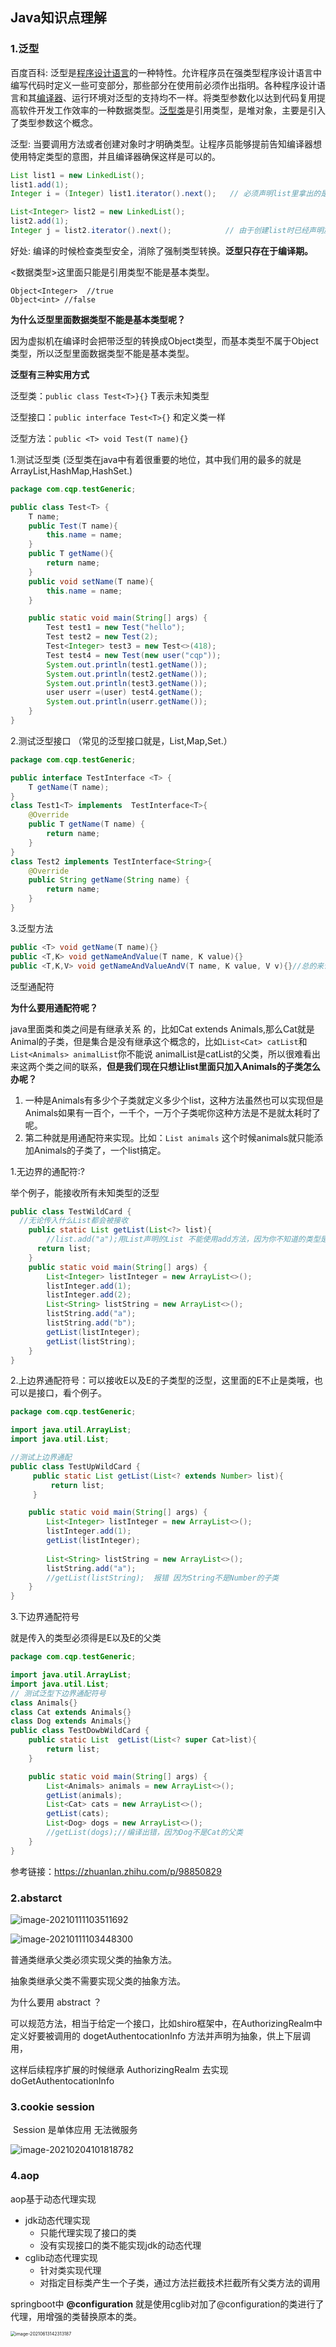 ## Java知识点理解

### 1.泛型



百度百科: 泛型是[程序设计语言](https://baike.baidu.com/item/程序设计语言/2317999)的一种特性。允许程序员在强类型程序设计语言中编写代码时定义一些可变部分，那些部分在使用前必须作出指明。各种程序设计语言和其[编译器](https://baike.baidu.com/item/编译器/8853067)、运行环境对泛型的支持均不一样。将类型参数化以达到代码复用提高软件开发工作效率的一种数据类型。[泛型类](https://baike.baidu.com/item/泛型类/9038353)是引用类型，是堆对象，主要是引入了类型参数这个概念。



泛型: 当要调用方法或者创建对象时才明确类型。让程序员能够提前告知编译器想使用特定类型的意图，并且编译器确保这样是可以的。

```java
List list1 = new LinkedList();
list1.add(1);
Integer i = (Integer) list1.iterator().next();   // 必须声明list里拿出的是 Integer类型

List<Integer> list2 = new LinkedList();
list2.add(1);
Integer j = list2.iterator().next();            // 由于创建list时已经声明放 integer 所以拿出时就不需要转换
```

好处: 编译的时候检查类型安全，消除了强制类型转换。**泛型只存在于编译期。**





<数据类型>这里面只能是引用类型不能是基本类型。

```text
Object<Integer>  //true
Object<int> //false
```

**为什么泛型里面数据类型不能是基本类型呢？**

因为虚拟机在编译时会把带泛型的转换成Object类型，而基本类型不属于Object类型，所以泛型里面数据类型不能是基本类型。



**泛型有三种实用方式**

泛型类：`public class Test<T>}{}` T表示未知类型

泛型接口：`public interface Test<T>{}` 和定义类一样

泛型方法：`public <T> void Test(T name){}`



1.测试泛型类   (泛型类在java中有着很重要的地位，其中我们用的最多的就是ArrayList,HashMap,HashSet.)

```java
package com.cqp.testGeneric;

public class Test<T> {
    T name;
    public Test(T name){
        this.name = name;
    }
    public T getName(){
        return name;
    }
    public void setName(T name){
        this.name = name;
    }

    public static void main(String[] args) {
        Test test1 = new Test("hello");
        Test test2 = new Test(2);
        Test<Integer> test3 = new Test<>(418);
        Test test4 = new Test(new user("cqp"));
        System.out.println(test1.getName());
        System.out.println(test2.getName());
        System.out.println(test3.getName());
        user userr =(user) test4.getName();
        System.out.println(userr.getName());
    }
}
```



2.测试泛型接口  （常见的泛型接口就是，List,Map,Set.）

 

```java
package com.cqp.testGeneric;

public interface TestInterface <T> {
    T getName(T name);
}
class Test1<T> implements  TestInterface<T>{
    @Override
    public T getName(T name) {
        return name;
    }
}
class Test2 implements TestInterface<String>{
    @Override
    public String getName(String name) {
        return name;
    }
}
```



3.泛型方法

```java
public <T> void getName(T name){} 
public <T,K> void getNameAndValue(T name, K value){}
public <T,K,V> void getNameAndValueAndV(T name, K value, V v){}//总的来说就是参数需要多少泛型，返回值前面就得定义几个泛型要不然编译期会出错
```





泛型通配符

**为什么要用通配符呢？**

java里面类和类之间是有继承关系 的，比如Cat  extends Animals,那么Cat就是Animal的子类，但是集合是没有继承这个概念的，比如`List<Cat> catList`和`List<Animals> animalList`你不能说 animalList是catList的父类，所以很难看出来这两个类之间的联系，**但是我们现在只想让list里面只加入Animals的子类怎么办呢？**

1. 一种是Animals有多少个子类就定义多少个list，这种方法虽然也可以实现但是Animals如果有一百个，一千个，一万个子类呢你这种方法是不是就太耗时了呢。
2. 第二种就是用通配符来实现。比如：`List animals` 这个时候animals就只能添加Animals的子类了，一个list搞定。



1.无边界的通配符:?

举个例子，能接收所有未知类型的泛型

```java
public class TestWildCard {
  //无论传入什么List都会被接收
    public static List getList(List<?> list){
        //list.add("a");用List声明的List 不能使用add方法，因为你不知道的类型是什么，但是list.add(null)就可以，因为null是所有类型都有的。  
      return list;
    }
    public static void main(String[] args) {
        List<Integer> listInteger = new ArrayList<>();
        listInteger.add(1);
        listInteger.add(2);
        List<String> listString = new ArrayList<>();
        listString.add("a");
        listString.add("b");
        getList(listInteger);
        getList(listString);
    }
}
```

2.上边界通配符号：可以接收E以及E的子类型的泛型，这里面的E不止是类哦，也可以是接口，看个例子。

```java
package com.cqp.testGeneric;

import java.util.ArrayList;
import java.util.List;

//测试上边界通配
public class TestUpWildCard {
     public static List getList(List<? extends Number> list){
         return list;
     }

    public static void main(String[] args) {
        List<Integer> listInteger = new ArrayList<>();
        listInteger.add(1);
        getList(listInteger);
        
        List<String> listString = new ArrayList<>();
        listString.add("a");
        //getList(listString);  报错 因为String不是Number的子类
    }
}
```



3.下边界通配符号

 就是传入的类型必须得是E以及E的父类

```java
package com.cqp.testGeneric;

import java.util.ArrayList;
import java.util.List;
// 测试泛型下边界通配符号
class Animals{}
class Cat extends Animals{}
class Dog extends Animals{}
public class TestDowbWildCard {
    public static List  getList(List<? super Cat>list){
        return list;
    }

    public static void main(String[] args) {
        List<Animals> animals = new ArrayList<>();
        getList(animals);
        List<Cat> cats = new ArrayList<>();
        getList(cats);
        List<Dog> dogs = new ArrayList<>();
        //getList(dogs);//编译出错，因为Dog不是Cat的父类
    }
}
```



参考链接：https://zhuanlan.zhihu.com/p/98850829







### 2.abstarct



![image-20210111103511692](Java知识点理解.assets/image-20210111103511692.png)



![image-20210111103448300](Java知识点理解.assets/image-20210111103448300.png)





普通类继承父类必须实现父类的抽象方法。

抽象类继承父类不需要实现父类的抽象方法。

为什么要用 abstract ？

可以规范方法，相当于给定一个接口，比如shiro框架中，在AuthorizingRealm中定义好要被调用的 dogetAuthentocationInfo 方法并声明为抽象，供上下层调用，

这样后续程序扩展的时候继承 AuthorizingRealm 去实现 doGetAuthentocationInfo 





### 3.cookie session

​      Session 是单体应用 无法微服务

![image-20210204101818782](Java知识点理解.assets/image-20210204101818782.png)





### 4.aop



aop基于动态代理实现



* jdk动态代理实现
  * 只能代理实现了接口的类
  * 没有实现接口的类不能实现jdk的动态代理
* cglib动态代理实现
  * 针对类实现代理  
  * 对指定目标类产生一个子类，通过方法拦截技术拦截所有父类方法的调用



springboot中 **@configuration** 就是使用cglib对加了@configuration的类进行了代理，用增强的类替换原本的类。

<img src="Java知识点理解.assets/image-20210613142313187.png" alt="image-20210613142313187" style="zoom:50%;" />

